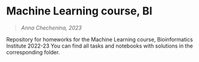 # Machine Learning course, BI
> _Anna Chechenina, 2023_

Repository for homeworks for the Machine Learning course, Bioinformatics Institute 2022-23
You can find all tasks and notebooks with solutions in the corresponding folder.
